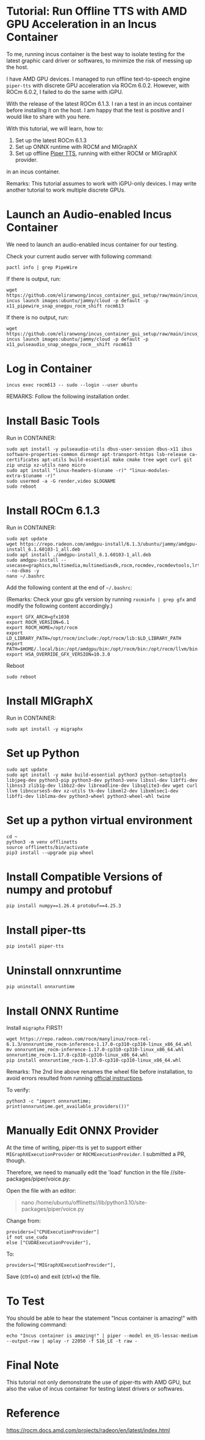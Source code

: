 # Tutorial: Run Offline TTS with AMD GPU Acceleration in an Incus Container

To me, running incus container is the best way to isolate testing for the latest graphic card driver or softwares, to minimize the risk of messing up the host.

I have AMD GPU devices. I managed to run offline text-to-speech engine `piper-tts` with discrete GPU acceleration via ROCm 6.0.2. However, with ROCm 6.0.2, I failed to do the same with iGPU.

With the release of the latest ROCm 6.1.3. I ran a test in an incus container before installing it on the host. I am happy that the test is positive and I would like to share with you here.

With this tutorial, we will learn, how to:

1. Set up the latest ROCm 6.1.3
2. Set up ONNX runtime with ROCM and MIGraphX
3. Set up offline [Piper TTS](https://github.com/rhasspy/piper), running with either ROCM or MIGraphX provider.

in an incus container.

Remarks: This tutorial assumes to work with iGPU-only devices.  I may write another tutorial to work multiple discrete GPUs.

# Launch an Audio-enabled Incus Container

We need to launch an audio-enabled incus container for our testing.

Check your current audio server with following command:

```
pactl info | grep PipeWire
```

If there is output, run:

```
wget https://github.com/eliranwong/incus_container_gui_setup/raw/main/incus_profiles/x11_pipewire_snap_onegpu_rocm_shift
incus launch images:ubuntu/jammy/cloud -p default -p x11_pipewire_snap_onegpu_rocm_shift rocm613
```

If there is no output, run:

```
wget https://github.com/eliranwong/incus_container_gui_setup/raw/main/incus_profiles/x11_pulseaudio_snap_onegpu_rocm__shift
incus launch images:ubuntu/jammy/cloud -p default -p x11_pulseaudio_snap_onegpu_rocm__shift rocm613
```

# Log in Container

```
incus exec rocm613 -- sudo --login --user ubuntu
```

REMARKS: Follow the following installation order.

# Install Basic Tools

Run in CONTAINER:

```
sudo apt install -y pulseaudio-utils dbus-user-session dbus-x11 ibus software-properties-common dirmngr apt-transport-https lsb-release ca-certificates apt-utils build-essential make cmake tree wget curl git zip unzip xz-utils nano micro
sudo apt install "linux-headers-$(uname -r)" "linux-modules-extra-$(uname -r)"
sudo usermod -a -G render,video $LOGNAME
sudo reboot
```

# Install ROCm 6.1.3

Run in CONTAINER:

```
sudo apt update
wget https://repo.radeon.com/amdgpu-install/6.1.3/ubuntu/jammy/amdgpu-install_6.1.60103-1_all.deb
sudo apt install ./amdgpu-install_6.1.60103-1_all.deb
sudo amdgpu-install --usecase=graphics,multimedia,multimediasdk,rocm,rocmdev,rocmdevtools,lrt,opencl,openclsdk,hip,hiplibsdk,openmpsdk,mllib,mlsdk --no-dkms -y
nano ~/.bashrc
```

Add the following content at the end of `~/.bashrc`:

(Remarks: Check your gpu gfx version by running `rocminfo | grep gfx` and modify the following content accordingly.)

```
export GFX_ARCH=gfx1030
export ROCM_VERSION=6.1
export ROCM_HOME=/opt/rocm
export LD_LIBRARY_PATH=/opt/rocm/include:/opt/rocm/lib:$LD_LIBRARY_PATH
export PATH=$HOME/.local/bin:/opt/amdgpu/bin:/opt/rocm/bin:/opt/rocm/llvm/bin:/opt/rocm/libexec/amdsmi_cli:$PATH
export HSA_OVERRIDE_GFX_VERSION=10.3.0
```

Reboot

```
sudo reboot
```

# Install MIGraphX

Run in CONTAINER:

```
sudo apt install -y migraphx
```

# Set up Python

```
sudo apt update
sudo apt install -y make build-essential python3 python-setuptools libjpeg-dev python3-pip python3-dev python3-venv libssl-dev libffi-dev libnss3 zlib1g-dev libbz2-dev libreadline-dev libsqlite3-dev wget curl llvm libncurses5-dev xz-utils tk-dev libxml2-dev libxmlsec1-dev libffi-dev liblzma-dev python3-wheel python3-wheel-whl twine
```

# Set up a python virtual environment

```
cd ~
python3 -m venv offlinetts
source offlinetts/bin/activate
pip3 install --upgrade pip wheel
```

# Install Compatible Versions of numpy and protobuf

```
pip install numpy==1.26.4 protobuf==4.25.3
```

# Install piper-tts

```
pip install piper-tts
```

# Uninstall onnxruntime

```
pip uninstall onnxruntime
```

# Install ONNX Runtime

Install `migraphx` FIRST!

```
wget https://repo.radeon.com/rocm/manylinux/rocm-rel-6.1.3/onnxruntime_rocm-inference-1.17.0-cp310-cp310-linux_x86_64.whl
mv onnxruntime_rocm-inference-1.17.0-cp310-cp310-linux_x86_64.whl onnxruntime_rocm-1.17.0-cp310-cp310-linux_x86_64.whl
pip install onnxruntime_rocm-1.17.0-cp310-cp310-linux_x86_64.whl
```

Remarks: The 2nd line above renames the wheel file before installation, to avoid errors resulted from running [official instructions](https://rocm.docs.amd.com/projects/radeon/en/latest/docs/install/native_linux/install-onnx.html#).

To verify:

```
python3 -c "import onnxruntime; print(onnxruntime.get_available_providers())"
```

# Manually Edit ONNX Provider

At the time of writing, piper-tts is yet to support either `MIGraphXExecutionProvider` or `ROCMExecutionProvider`.  I submitted a PR, though.

Therefore, we need to manually edit the 'load' function in the file //site-packages/piper/voice.py:

Open the file with an editor:

> nano /home/ubuntu/offlinetts//lib/python3.10/site-packages/piper/voice.py

Change from:

```
providers=["CPUExecutionProvider"]
if not use_cuda
else ["CUDAExecutionProvider"],
```

To:

```
providers=["MIGraphXExecutionProvider"],
```

Save (ctrl+o) and exit (ctrl+x) the file.

# To Test

You should be able to hear the statement "Incus container is amazing!" with the following command:

```
echo "Incus container is amazing!" | piper --model en_US-lessac-medium --output-raw | aplay -r 22050 -f S16_LE -t raw -
```

# Final Note

This tutorial not only demonstrate the use of piper-tts with AMD GPU, but also the value of incus container for testing latest drivers or softwares.

# Reference

https://rocm.docs.amd.com/projects/radeon/en/latest/index.html